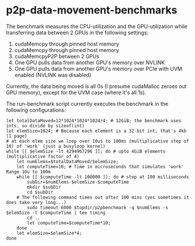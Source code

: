 # p2p-data-movement-benchmarks
The benchmark measures the CPU-utilization and the GPU-utilization 
while transferring data between 2 GPUs in the following settings:
1. cudaMemcpy through pinned host memory
2. cudaMemcpy through pinned host memory
3. cudaMemcpyP2P between 2 GPUs
4. One GPU pulls data from another GPU's memory over NVLINK
5. One GPU pulls data from another GPU's memory over PCIe with UVM enabled (NVLINK was disabled)

Currently, the data being moved is all 0s (I presume cudaMalloc zeroes out GPU memory), 
except for the UVM case (where it's all 1s).

The run-benchmark script currently executes the benchmark in the following configurations:
```shell
let totalDataMoved=12*1024*1024*1024/4; # 12GiB; the benchmark uses ints, so divide by sizeof(int) 
let elemSize=1024; # Because each element is a 32-bit int, that's 4kb (1 page)
# at each elem size we loop over 10us to 100ms (multiplicative step of 10) of 'work' (just a busyloop kernel)
while [[ $elemSize -lt 4294967296 ]]; do # upto 4GiB elements (multiplicative factor of 4)
	let numElems=$totalDataMoved/$elemSize;
	let computeTime=10; # Time in microseconds that simulates 'work' Range 10u to 100m
	while [[ $computeTime -lt 100000 ]]; do # stop at 100 milliseconds
		subDir=$numElems-$elemSize-$computeTime
		mkdir $subDir
		cd $subDir
    # The following command times out after 100 mins (yes sometimes it does take very long...)
		sudo timeout 6000 $topdir/p2pbenchmark -q $numElems -s $elemSize -t $computeTime | tee timing
		cd ..
		let computeTime=$computeTime*10;
	done
	let elemSize=$elemSize*4;
done
```
